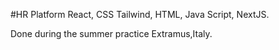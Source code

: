 #HR Platform
React, CSS Tailwind, HTML, Java Script, NextJS.

Done during the summer practice
Extramus,Italy.
